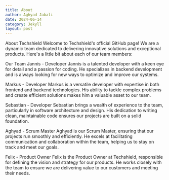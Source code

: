 ```yaml
---
title: About
author: Aghyad Jabali
date: 2024-06-14
category: Jekyll
layout: post
---
```

About Techshield
Welcome to Techshield's official GitHub page! We are a dynamic team dedicated to delivering innovative solutions and exceptional products. Here's a little bit about each of our team members:

Our Team
Jannis - Developer
Jannis is a talented developer with a keen eye for detail and a passion for coding. He specializes in backend development and is always looking for new ways to optimize and improve our systems.

Markus - Developer
Markus is a versatile developer with expertise in both frontend and backend technologies. His ability to tackle complex problems and create efficient solutions makes him a valuable asset to our team.

Sebastian - Developer
Sebastian brings a wealth of experience to the team, particularly in software architecture and design. His dedication to writing clean, maintainable code ensures our projects are built on a solid foundation.

Aghyad - Scrum Master
Aghyad is our Scrum Master, ensuring that our projects run smoothly and efficiently. He excels at facilitating communication and collaboration within the team, helping us to stay on track and meet our goals.

Felix - Product Owner
Felix is the Product Owner at Techshield, responsible for defining the vision and strategy for our products. He works closely with the team to ensure we are delivering value to our customers and meeting their needs.

